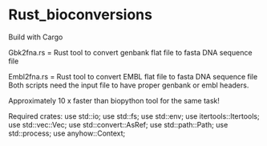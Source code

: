 # Rust_bioconversions

Build with Cargo

Gbk2fna.rs = Rust tool to convert genbank flat file to fasta DNA sequence file<br>

Embl2fna.rs = Rust tool to convert EMBL flat file to fasta DNA sequence file<br>
Both scripts need the input file to have proper genbank or embl headers.


Approximately 10 x faster than biopython tool for the same task!

Required crates:
use std::io;
use std::fs;
use std::env;
use itertools::Itertools;
use std::vec::Vec;
use std::convert::AsRef;
use std::path::Path;
use std::process;
use anyhow::Context;
